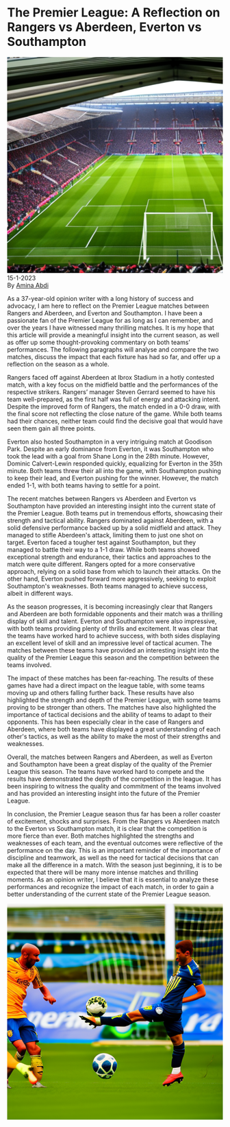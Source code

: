 # The Premier League: A Reflection on Rangers vs Aberdeen, Everton vs Southampton

![](../images/65.png)
\
15-1-2023\
By [Amina Abdi](../authors/7.md)


As a 37-year-old opinion writer with a long history of success and advocacy, I am here to reflect on the Premier League matches between Rangers and Aberdeen, and Everton and Southampton. I have been a passionate fan of the Premier League for as long as I can remember, and over the years I have witnessed many thrilling matches. It is my hope that this article will provide a meaningful insight into the current season, as well as offer up some thought-provoking commentary on both teams’ performances. The following paragraphs will analyse and compare the two matches, discuss the impact that each fixture has had so far, and offer up a reflection on the season as a whole.


Rangers faced off against Aberdeen at Ibrox Stadium in a hotly contested match, with a key focus on the midfield battle and the performances of the respective strikers. Rangers’ manager Steven Gerrard seemed to have his team well-prepared, as the first half was full of energy and attacking intent. Despite the improved form of Rangers, the match ended in a 0-0 draw, with the final score not reflecting the close nature of the game. While both teams had their chances, neither team could find the decisive goal that would have seen them gain all three points.

Everton also hosted Southampton in a very intriguing match at Goodison Park. Despite an early dominance from Everton, it was Southampton who took the lead with a goal from Shane Long in the 28th minute. However, Dominic Calvert-Lewin responded quickly, equalizing for Everton in the 35th minute. Both teams threw their all into the game, with Southampton pushing to keep their lead, and Everton pushing for the winner. However, the match ended 1-1, with both teams having to settle for a point.


The recent matches between Rangers vs Aberdeen and Everton vs Southampton have provided an interesting insight into the current state of the Premier League. Both teams put in tremendous efforts, showcasing their strength and tactical ability. Rangers dominated against Aberdeen, with a solid defensive performance backed up by a solid midfield and attack. They managed to stifle Aberdeen's attack, limiting them to just one shot on target. Everton faced a tougher test against Southampton, but they managed to battle their way to a 1-1 draw. While both teams showed exceptional strength and endurance, their tactics and approaches to the match were quite different. Rangers opted for a more conservative approach, relying on a solid base from which to launch their attacks. On the other hand, Everton pushed forward more aggressively, seeking to exploit Southampton's weaknesses. Both teams managed to achieve success, albeit in different ways.


As the season progresses, it is becoming increasingly clear that Rangers and Aberdeen are both formidable opponents and their match was a thrilling display of skill and talent. Everton and Southampton were also impressive, with both teams providing plenty of thrills and excitement. It was clear that the teams have worked hard to achieve success, with both sides displaying an excellent level of skill and an impressive level of tactical acumen. The matches between these teams have provided an interesting insight into the quality of the Premier League this season and the competition between the teams involved. 

The impact of these matches has been far-reaching. The results of these games have had a direct impact on the league table, with some teams moving up and others falling further back. These results have also highlighted the strength and depth of the Premier League, with some teams proving to be stronger than others. The matches have also highlighted the importance of tactical decisions and the ability of teams to adapt to their opponents. This has been especially clear in the case of Rangers and Aberdeen, where both teams have displayed a great understanding of each other's tactics, as well as the ability to make the most of their strengths and weaknesses. 

Overall, the matches between Rangers and Aberdeen, as well as Everton and Southampton have been a great display of the quality of the Premier League this season. The teams have worked hard to compete and the results have demonstrated the depth of the competition in the league. It has been inspiring to witness the quality and commitment of the teams involved and has provided an interesting insight into the future of the Premier League.


In conclusion, the Premier League season thus far has been a roller coaster of excitement, shocks and surprises. From the Rangers vs Aberdeen match to the Everton vs Southampton match, it is clear that the competition is more fierce than ever. Both matches highlighted the strengths and weaknesses of each team, and the eventual outcomes were reflective of the performance on the day. This is an important reminder of the importance of discipline and teamwork, as well as the need for tactical decisions that can make all the difference in a match. With the season just beginning, it is to be expected that there will be many more intense matches and thrilling moments. As an opinion writer, I believe that it is essential to analyze these performances and recognize the impact of each match, in order to gain a better understanding of the current state of the Premier League season.


![Soccer, Premier League, Scotland, grass field, players, match, mid-action, vibrant colors, professional.](../images/66.png)



